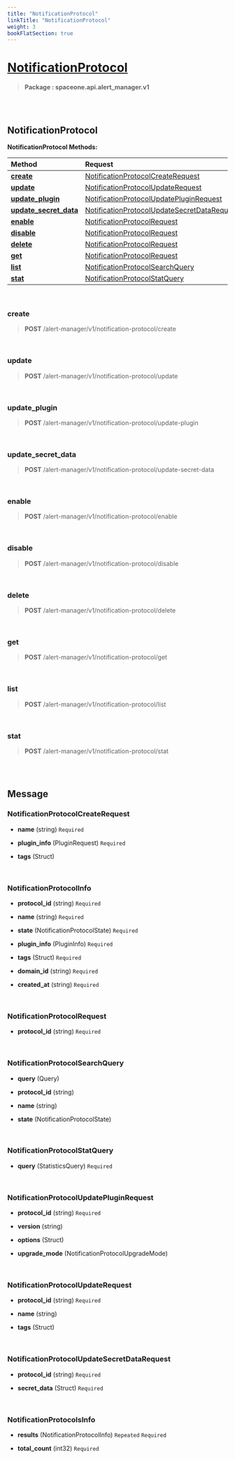 ```yaml
---
title: "NotificationProtocol"
linkTitle: "NotificationProtocol"
weight: 3
bookFlatSection: true
---
```

# [NotificationProtocol](#NotificationProtocol)



>  **Package : spaceone.api.alert_manager.v1**

<br>
<br>

## NotificationProtocol





**NotificationProtocol Methods:**


| Method | Request | Response |
| :----- | :-------- | :-------- |
| [**create**](./NotificationProtocol#create) | [NotificationProtocolCreateRequest](NotificationProtocol#notificationprotocolcreaterequest) | [NotificationProtocolInfo](NotificationProtocol#notificationprotocolinfo) |
| [**update**](./NotificationProtocol#update) | [NotificationProtocolUpdateRequest](NotificationProtocol#notificationprotocolupdaterequest) | [NotificationProtocolInfo](NotificationProtocol#notificationprotocolinfo) |
| [**update_plugin**](./NotificationProtocol#update_plugin) | [NotificationProtocolUpdatePluginRequest](NotificationProtocol#notificationprotocolupdatepluginrequest) | [NotificationProtocolInfo](NotificationProtocol#notificationprotocolinfo) |
| [**update_secret_data**](./NotificationProtocol#update_secret_data) | [NotificationProtocolUpdateSecretDataRequest](NotificationProtocol#notificationprotocolupdatesecretdatarequest) | [NotificationProtocolInfo](NotificationProtocol#notificationprotocolinfo) |
| [**enable**](./NotificationProtocol#enable) | [NotificationProtocolRequest](NotificationProtocol#notificationprotocolrequest) | [NotificationProtocolInfo](NotificationProtocol#notificationprotocolinfo) |
| [**disable**](./NotificationProtocol#disable) | [NotificationProtocolRequest](NotificationProtocol#notificationprotocolrequest) | [NotificationProtocolInfo](NotificationProtocol#notificationprotocolinfo) |
| [**delete**](./NotificationProtocol#delete) | [NotificationProtocolRequest](NotificationProtocol#notificationprotocolrequest) | [Empty](NotificationProtocol#empty) |
| [**get**](./NotificationProtocol#get) | [NotificationProtocolRequest](NotificationProtocol#notificationprotocolrequest) | [NotificationProtocolInfo](NotificationProtocol#notificationprotocolinfo) |
| [**list**](./NotificationProtocol#list) | [NotificationProtocolSearchQuery](NotificationProtocol#notificationprotocolsearchquery) | [NotificationProtocolsInfo](NotificationProtocol#notificationprotocolsinfo) |
| [**stat**](./NotificationProtocol#stat) | [NotificationProtocolStatQuery](NotificationProtocol#notificationprotocolstatquery) | [Struct](NotificationProtocol#struct) |



    
<br>

### create





> **POST** /alert-manager/v1/notification-protocol/create
>






    
<br>

### update





> **POST** /alert-manager/v1/notification-protocol/update
>






    
<br>

### update_plugin





> **POST** /alert-manager/v1/notification-protocol/update-plugin
>






    
<br>

### update_secret_data





> **POST** /alert-manager/v1/notification-protocol/update-secret-data
>






    
<br>

### enable





> **POST** /alert-manager/v1/notification-protocol/enable
>






    
<br>

### disable





> **POST** /alert-manager/v1/notification-protocol/disable
>






    
<br>

### delete





> **POST** /alert-manager/v1/notification-protocol/delete
>






    
<br>

### get





> **POST** /alert-manager/v1/notification-protocol/get
>






    
<br>

### list





> **POST** /alert-manager/v1/notification-protocol/list
>






    
<br>

### stat





> **POST** /alert-manager/v1/notification-protocol/stat
>






    


<br>
<br>

## Message



### NotificationProtocolCreateRequest
* **name** (string)   `Required` 

    
* **plugin_info** (PluginRequest)   `Required` 

    
* **tags** (Struct)  

    <br>

### NotificationProtocolInfo
* **protocol_id** (string)   `Required` 

    
* **name** (string)   `Required` 

    
* **state** (NotificationProtocolState)   `Required` 

    
* **plugin_info** (PluginInfo)   `Required` 

    
* **tags** (Struct)   `Required` 

    
* **domain_id** (string)   `Required` 

    
* **created_at** (string)   `Required` 

    <br>

### NotificationProtocolRequest
* **protocol_id** (string)   `Required` 

    <br>

### NotificationProtocolSearchQuery
* **query** (Query)  

    
* **protocol_id** (string)  

    
* **name** (string)  

    
* **state** (NotificationProtocolState)  

    <br>

### NotificationProtocolStatQuery
* **query** (StatisticsQuery)   `Required` 

    <br>

### NotificationProtocolUpdatePluginRequest
* **protocol_id** (string)   `Required` 

    
* **version** (string)  

    
* **options** (Struct)  

    
* **upgrade_mode** (NotificationProtocolUpgradeMode)  

    <br>

### NotificationProtocolUpdateRequest
* **protocol_id** (string)   `Required` 

    
* **name** (string)  

    
* **tags** (Struct)  

    <br>

### NotificationProtocolUpdateSecretDataRequest
* **protocol_id** (string)   `Required` 

    
* **secret_data** (Struct)   `Required` 

    <br>

### NotificationProtocolsInfo
* **results** (NotificationProtocolInfo)  `Repeated`    `Required` 

    
* **total_count** (int32)   `Required` 

    <br>
